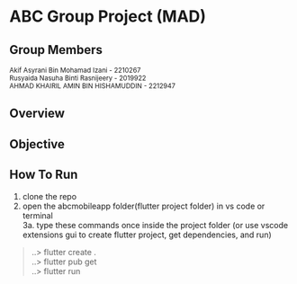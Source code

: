 # ABC Group Project (MAD)

## Group Members
<small>Akif Asyrani Bin Mohamad Izani - 2210267</small><br/>
<small>Rusyaida Nasuha Binti Rasnijeery - 2019922</small><br/>
<small>AHMAD KHAIRIL AMIN BIN HISHAMUDDIN - 2212947</small>

## Overview

## Objective

## How To Run
1. clone the repo <br>
2. open the abcmobileapp folder(flutter project folder) in vs code or terminal <br>
3a. type these commands once inside the project folder (or use vscode extensions gui to create flutter project, get dependencies, and run)
> ..> flutter create .  
> ..> flutter pub get  
> ..> flutter run
